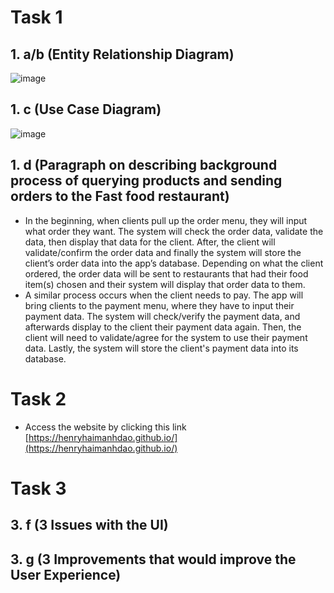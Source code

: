 # Task 1

## 1. a/b (Entity Relationship Diagram)

![image](https://user-images.githubusercontent.com/80073478/115454026-52e59c80-a1ee-11eb-8142-ee67cbb42687.png)

## 1. c (Use Case Diagram)

![image](https://user-images.githubusercontent.com/80073478/115457146-11ef8700-a1f2-11eb-80dc-bed33580e0e7.png)

## 1. d (Paragraph on describing background process of querying products and sending orders to the Fast food restaurant)
* In the beginning, when clients pull up the order menu, they will input what order they want. The system will check the order data, validate the data, then display that data for the client. After, the client will validate/confirm the order data and finally the system will store the client’s order data into the app’s database. Depending on what the client ordered, the order data will be sent to restaurants that had their food item(s) chosen and their system will display that order data to them. 
* A similar process occurs when the client needs to pay. The app will bring clients to the payment menu, where they have to input their payment data. The system will check/verify the payment data, and afterwards display to the client their payment data again. Then, the client will need to validate/agree for the system to use their payment data. Lastly, the system will store the client's payment data into its database. 

# Task 2
* Access the website by clicking this link
[https://henryhaimanhdao.github.io/](https://henryhaimanhdao.github.io/)

# Task 3

## 3. f (3 Issues with the UI)

## 3. g (3 Improvements that would improve the User Experience)
